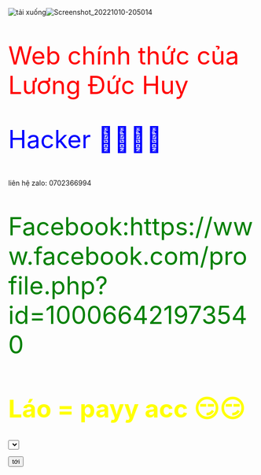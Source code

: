 ![tải xuống](https://user-images.githubusercontent.com/115351102/194709433-3a0f7c93-5a20-4612-9097-0e92882ff421.jpeg)![Screenshot_20221010-205014](https://user-images.githubusercontent.com/115351102/194882980-b1c58f21-f351-4da3-b028-b3b2e29f7f2f.png)

<div>
 <p style="font-size: 50px; color: red;"> Web chính thức của Lương Đức Huy 

<div>

<p style="font-size: 50px; color: blue;"> Hacker 👑👑👑👑 </p>

<div>

liên hệ zalo: 0702366994

<div>




<p style="font-size: 50px; color: green;">Facebook:https://www.facebook.com/profile.php?id=100066421973540

<div>

<h1 style="font-size: 50px; color: yellow;"> Láo = payy acc 😏😏 </h1>

<div>
  <select id="sample">

      <option value="https://www.facebook.com/profile.php?id=100066421973540"> Facebook </option>

      <option value="https://www.tiktok.com/@toptop2711/video/7156459644821572891?_t=8WfE3SrLyfx&_r=1"> tik tok </option>

   </select>

   <button onclick="getValue();"> tới  </button>

   <script type="text/javascript">

      function getValue() {

         var value = document.getElementById('sample').value;

         alert(value);

      }

   </script>   






      







 






   
   

      
      

      


      

 













